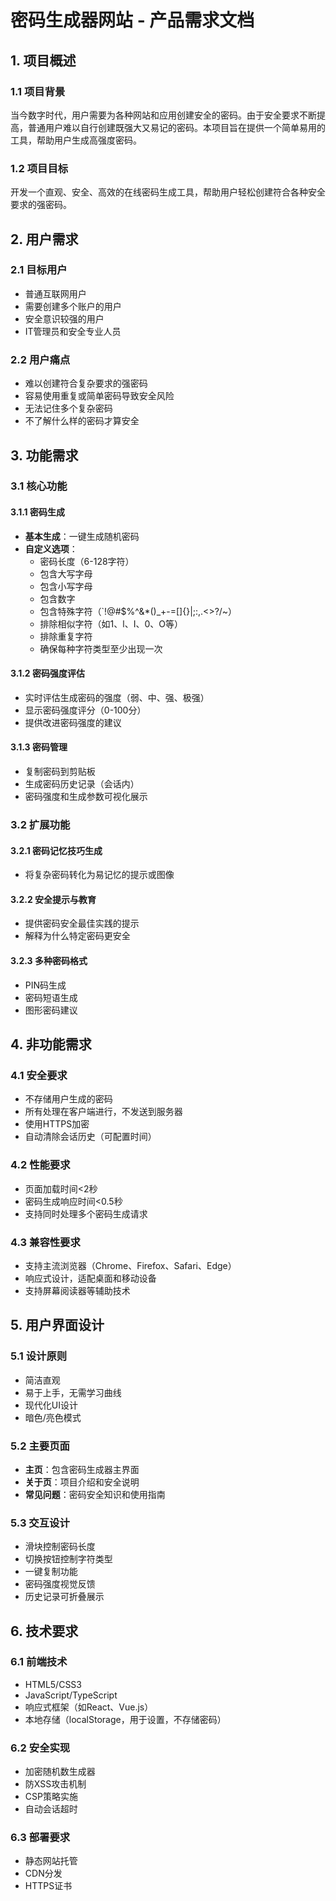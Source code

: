 # 密码生成器网站 - 产品需求文档

## 1. 项目概述

### 1.1 项目背景
当今数字时代，用户需要为各种网站和应用创建安全的密码。由于安全要求不断提高，普通用户难以自行创建既强大又易记的密码。本项目旨在提供一个简单易用的工具，帮助用户生成高强度密码。

### 1.2 项目目标
开发一个直观、安全、高效的在线密码生成工具，帮助用户轻松创建符合各种安全要求的强密码。

## 2. 用户需求

### 2.1 目标用户
- 普通互联网用户
- 需要创建多个账户的用户
- 安全意识较强的用户
- IT管理员和安全专业人员

### 2.2 用户痛点
- 难以创建符合复杂要求的强密码
- 容易使用重复或简单密码导致安全风险
- 无法记住多个复杂密码
- 不了解什么样的密码才算安全

## 3. 功能需求

### 3.1 核心功能

#### 3.1.1 密码生成
- **基本生成**：一键生成随机密码
- **自定义选项**：
  - 密码长度（6-128字符）
  - 包含大写字母
  - 包含小写字母
  - 包含数字
  - 包含特殊字符（`!@#$%^&*()_+-=[]{}|;:,.<>?/~）
  - 排除相似字符（如1、l、I、0、O等）
  - 排除重复字符
  - 确保每种字符类型至少出现一次

#### 3.1.2 密码强度评估
- 实时评估生成密码的强度（弱、中、强、极强）
- 显示密码强度评分（0-100分）
- 提供改进密码强度的建议

#### 3.1.3 密码管理
- 复制密码到剪贴板
- 生成密码历史记录（会话内）
- 密码强度和生成参数可视化展示

### 3.2 扩展功能

#### 3.2.1 密码记忆技巧生成
- 将复杂密码转化为易记忆的提示或图像

#### 3.2.2 安全提示与教育
- 提供密码安全最佳实践的提示
- 解释为什么特定密码更安全

#### 3.2.3 多种密码格式
- PIN码生成
- 密码短语生成
- 图形密码建议

## 4. 非功能需求

### 4.1 安全要求
- 不存储用户生成的密码
- 所有处理在客户端进行，不发送到服务器
- 使用HTTPS加密
- 自动清除会话历史（可配置时间）

### 4.2 性能要求
- 页面加载时间<2秒
- 密码生成响应时间<0.5秒
- 支持同时处理多个密码生成请求

### 4.3 兼容性要求
- 支持主流浏览器（Chrome、Firefox、Safari、Edge）
- 响应式设计，适配桌面和移动设备
- 支持屏幕阅读器等辅助技术

## 5. 用户界面设计

### 5.1 设计原则
- 简洁直观
- 易于上手，无需学习曲线
- 现代化UI设计
- 暗色/亮色模式

### 5.2 主要页面
- **主页**：包含密码生成器主界面
- **关于页**：项目介绍和安全说明
- **常见问题**：密码安全知识和使用指南

### 5.3 交互设计
- 滑块控制密码长度
- 切换按钮控制字符类型
- 一键复制功能
- 密码强度视觉反馈
- 历史记录可折叠展示

## 6. 技术要求

### 6.1 前端技术
- HTML5/CSS3
- JavaScript/TypeScript
- 响应式框架（如React、Vue.js）
- 本地存储（localStorage，用于设置，不存储密码）

### 6.2 安全实现
- 加密随机数生成器
- 防XSS攻击机制
- CSP策略实施
- 自动会话超时

### 6.3 部署要求
- 静态网站托管
- CDN分发
- HTTPS证书
